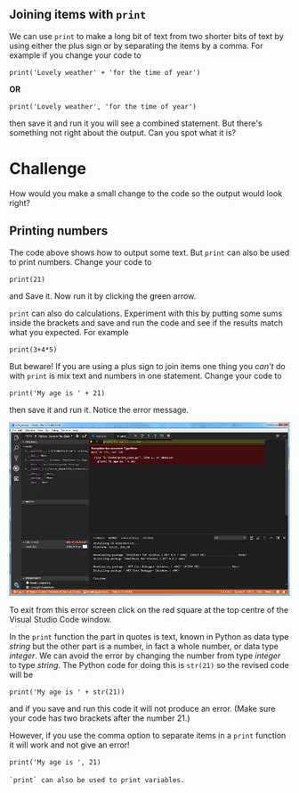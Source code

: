 Joining items with `print`
--------------------------
We can use `print` to make a long bit of text from two shorter bits of text by using either the plus sign or by separating the items by a comma. For example if you change your code to
```
print('Lovely weather' + 'for the time of year')
```
**OR**
```
print('Lovely weather', 'for the time of year')
```
then save it and run it you will see a combined statement. But there's something not right about the output. Can you spot what it is? 

Challenge
=========
How would you make a small change to the code so the output would look right?

Printing numbers
----------------
The code above shows how to output some text. But `print` can also be used to print numbers. Change your code to
```
print(21)
```
and Save it. Now run it by clicking the green arrow. 

`print` can also do calculations. Experiment with this by putting some sums inside the brackets and save and run the code and see if the results match what you expected. For example
```
print(3+4*5)
```
But beware! If you are using a plus sign to join items one thing you 
*can't* do with `print` is mix text and numbers in one statement. Change your code to
```
print('My age is ' + 21)
```
then save it and run it. Notice the error message.

![alt text](TypeError.png "Type Error")

To exit from this error screen click on the red square at the top centre of the Visual Studio Code window.

In the `print` function the part in quotes is text, known in Python as data type *string* but the other part is a number, in fact a whole number, or data type *integer*. We can avoid the error by changing the number from type *integer* to type *string*. The Python code for doing this is `str(21)` so the revised code will be
```
print('My age is ' + str(21))
```
and if you save and run this code it will not produce an error. (Make sure your code has two brackets after the number 21.)

However, if you use the comma option to separate items in a `print` function it will work and not give an error!
```
print('My age is ', 21)

`print` can also be used to print variables.

